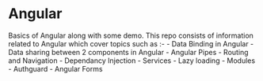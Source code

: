 # Angular
Basics of Angular along with some demo. 
This repo consists of information related to Angular which cover topics such as :-
    - Data Binding in Angular
    - Data sharing between 2 components in Angular
    - Angular Pipes
    - Routing and Navigation
    - Dependancy Injection
    - Services
    - Lazy loading
    - Modules
    - Authguard
    - Angular Forms
